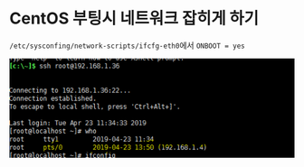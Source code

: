 # CentOS 부팅시 네트워크 잡히게 하기

`/etc/sysconfing/network-scripts/ifcfg-eth0`에서 `ONBOOT = yes`

![img](./img/img3.png)

